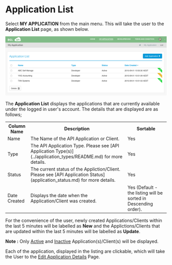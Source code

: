 # Application List

Select **MY APPLICATION** from the main menu.  This will take the user to the **Application List** page, as shown below.

![Application Listing](../images/ApplicationListing.png)


The **Application List** displays the applications that are currently available under the logged in user's account.  The details that are displayed are as follows;


<table>
    <tr>
        <th>Column Name</th>
        <th>Description</th>
        <th>Sortable</th>
    </tr>
    <tr>
        <td>Name</td>
        <td>The Name of the API Application or Client.</td>
        <td>Yes</td>
    </tr>
    <tr>
        <td>Type</td>
        <td>The API Application Type.  Please see [API Application Type(s)](../application_types/README.md) for more details.</td>
        <td>Yes</td>
    </tr>
    <tr>
        <td>Status</td>
        <td>The current status of the Appliction/Client.  Please see [API Application Status](application_status.md) for more details.</td>
        <td>Yes</td>
    </tr>
    <tr>
        <td>Date Created</td>
        <td>Displays the date when the Application/Client was created.</td>
        <td>Yes (Default - the listing will be sorted in Descending order).</td>
    </tr>
</table>

For the convenience of the user, newly created Applications/Clients within the last 5 minutes will be labelled as **New** and the Applictions/Clients that are updated within the last 5 minutes will be labelled as **Update**.

**Note :** Only  [Active](application_status.md#activeStatus) and [Inactive](application_status.md#inactiveStatus) Application(s)/Client(s) will be displayed.

Each of the application, displayed in the listing are clickable, which will take the User to the [Edit Application Details](edit_application.md) Page.
